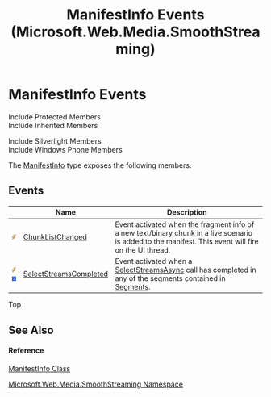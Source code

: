 ﻿---
title: ManifestInfo Events (Microsoft.Web.Media.SmoothStreaming)
TOCTitle: ManifestInfo Events
ms:assetid: Events.T:Microsoft.Web.Media.SmoothStreaming.ManifestInfo
ms:mtpsurl: https://msdn.microsoft.com/en-us/library/microsoft.web.media.smoothstreaming.manifestinfo_events(v=VS.95)
ms:contentKeyID: 46307524
ms.date: 05/31/2012
mtps_version: v=VS.95
---

# ManifestInfo Events

Include Protected Members  
Include Inherited Members  

Include Silverlight Members  
Include Windows Phone Members  

The [ManifestInfo](manifestinfo-class-microsoft-web-media-smoothstreaming_1.md) type exposes the following members.

## Events

<table>
<thead>
<tr class="header">
<th> </th>
<th>Name</th>
<th>Description</th>
</tr>
</thead>
<tbody>
<tr class="odd">
<td><img src="images/Ff728249.pubevent(en-us,VS.90).gif" title="Public event" alt="Public event" /></td>
<td><a href="manifestinfo-chunklistchanged-event-microsoft-web-media-smoothstreaming_1.md">ChunkListChanged</a></td>
<td>Event activated when the fragment info of a new text/binary chunk in a live scenario is added to the manifest. This event will fire on the UI thread.</td>
</tr>
<tr class="even">
<td><img src="images/Ff728249.pubevent(en-us,VS.90).gif" title="Public event" alt="Public event" /> <img src="images/Ee532579.slMobile(VS.95).gif" title="Supported by Windows Phone" alt="Supported by Windows Phone" /></td>
<td><a href="manifestinfo-selectstreamscompleted-event-microsoft-web-media-smoothstreaming_1.md">SelectStreamsCompleted</a></td>
<td>Event activated when a <a href="segmentinfo-selectstreamsasync-method-microsoft-web-media-smoothstreaming_1.md">SelectStreamsAsync</a> call has completed in any of the segments contained in <a href="manifestinfo-segments-property-microsoft-web-media-smoothstreaming_1.md">Segments</a>.</td>
</tr>
</tbody>
</table>


Top

## See Also

#### Reference

[ManifestInfo Class](manifestinfo-class-microsoft-web-media-smoothstreaming_1.md)

[Microsoft.Web.Media.SmoothStreaming Namespace](microsoft-web-media-smoothstreaming-namespace_1.md)

